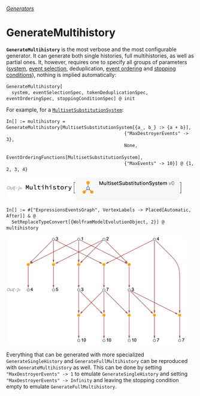 ###### [Generators](README.md)

# GenerateMultihistory

**`GenerateMultihistory`** is the most verbose and the most configurable generator. It can generate both single
histories, full multihistories, as well as partial ones. It, however, requires one to specify all groups of parameters
([system](/Documentation/Systems/README.md), [event selection](EventSelectionParameters.md), deduplication,
[event ordering](EventOrderingFunctions.md) and [stopping conditions](StoppingConditionParameters.md)), nothing is
implied automatically:

```wl
GenerateMultihistory[
  system, eventSelectionSpec, tokenDeduplicationSpec, eventOrderingSpec, stoppingConditionSpec] @ init
```

For example, for a [`MultisetSubstitutionSystem`](/Documentation/Systems/MultisetSubstitutionSystem.md):

```wl
In[] := multihistory = GenerateMultihistory[MultisetSubstitutionSystem[{a_, b_} :> {a + b}],
                                            {"MaxDestroyerEvents" -> 3},
                                            None,
                                            EventOrderingFunctions[MultisetSubstitutionSystem],
                                            {"MaxEvents" -> 10}] @ {1, 2, 3, 4}
```

<img src="/Documentation/Images/MultisetMultihistory.png" width="472.2">

```wl
In[] := #["ExpressionsEventsGraph", VertexLabels -> Placed[Automatic, After]] & @
  SetReplaceTypeConvert[{WolframModelEvolutionObject, 2}] @ multihistory
```

<img src="/Documentation/Images/GenerateMultihistoryExample.png" width="478.2">

Everything that can be generated with more specialized `GenerateSingleHistory` and `GenerateFullMultihistory` can be
reproduced with `GenerateMultihistory` as well. This can be done by setting `"MaxDestroyerEvents" -> 1` to emulate
`GenerateSingleHistory` and setting `"MaxDestroyerEvents" -> Infinity` and leaving the stopping condition empty to
emulate `GenerateFullMultihistory`.
